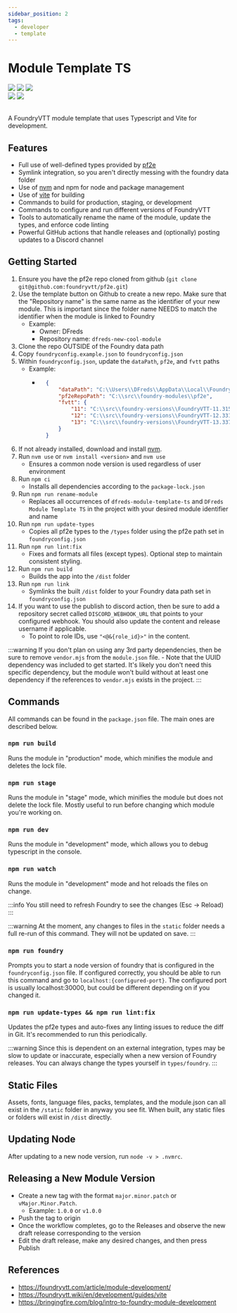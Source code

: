 ```yaml
---
sidebar_position: 2
tags:
  - developer
  - template
---
```


# Module Template TS

<img src="https://img.shields.io/badge/Free-00aa00?style=for-the-badge"/>
<img src="https://img.shields.io/badge/Any%20System-00aaaa?style=for-the-badge"/>
<a target="_blank" href="https://github.com/DFreds/dfreds-module-template-ts"><img src="https://img.shields.io/badge/Use Template-2e2e2e?style=for-the-badge"/></a>
<br />
<a target="_blank" href="https://github.com/DFreds/dfreds-module-template-ts"><img src="https://img.shields.io/github/v/release/DFreds/dfreds-module-template-ts?style=for-the-badge&label=Version"/></a>
<img src="https://img.shields.io/badge/dynamic/json?url=https%3A%2F%2Fgithub.com%2FDFreds%2Fdfreds-module-template-ts%2Freleases%2Flatest%2Fdownload%2Fmodule.json&query=%24.compatibility.verified&style=for-the-badge&logo=foundryvirtualtabletop&label=Foundry%20Version&color=%23fe6a1f"/>
<br/>
<br/>

A FoundryVTT module template that uses Typescript and Vite for development.

## Features

- Full use of well-defined types provided by [pf2e](https://foundryvtt.com/packages/pf2e)
- Symlink integration, so you aren't directly messing with the foundry data folder
- Use of [nvm](https://github.com/nvm-sh/nvm) and npm for node and package management
- Use of [vite](https://vite.dev/) for building
- Commands to build for production, staging, or development
- Commands to configure and run different versions of FoundryVTT
- Tools to automatically rename the name of the module, update the types, and enforce code linting
- Powerful GitHub actions that handle releases and (optionally) posting updates to a Discord channel

## Getting Started

1. Ensure you have the pf2e repo cloned from github (`git clone git@github.com:foundryvtt/pf2e.git`)
1. Use the template button on Github to create a new repo. Make sure that the "Repository name" is the same name as the identifier of your new module. This is important since the folder name NEEDS to match the identifier when the module is linked to Foundry
    - Example:
        - Owner: DFreds
        - Repository name: `dfreds-new-cool-module`
1. Clone the repo OUTSIDE of the Foundry data path
1. Copy `foundryconfig.example.json` to `foundryconfig.json`
1. Within `foundryconfig.json`, update the `dataPath`, `pf2e`, and `fvtt` paths
    - Example:
        - ```json
            {
                "dataPath": "C:\\Users\\DFreds\\AppData\\Local\\FoundryVTT\\Data",
                "pf2eRepoPath": "C:\\src\\foundry-modules\\pf2e",
                "fvtt": {
                    "11": "C:\\src\\foundry-versions\\FoundryVTT-11.315",
                    "12": "C:\\src\\foundry-versions\\FoundryVTT-12.331",
                    "13": "C:\\src\\foundry-versions\\FoundryVTT-13.337"
                }
            }
          ```
1. If not already installed, download and install [nvm](https://github.com/nvm-sh/nvm).
1. Run `nvm use` or `nvm install <version>` and `nvm use`
    - Ensures a common node version is used regardless of user environment
1. Run `npm ci`
    - Installs all dependencies according to the `package-lock.json`
1. Run `npm run rename-module`
    - Replaces all occurrences of `dfreds-module-template-ts` and `DFreds Module Template TS` in the project with your desired module identifier and name
1. Run `npm run update-types`
    - Copies all pf2e types to the `/types` folder using the pf2e path set in `foundryconfig.json`
1. Run `npm run lint:fix`
    - Fixes and formats all files (except types). Optional step to maintain consistent styling.
1. Run `npm run build`
    - Builds the app into the `/dist` folder
1. Run `npm run link`
    - Symlinks the built `/dist` folder to your Foundry data path set in `foundryconfig.json`
1. If you want to use the publish to discord action, then be sure to add a repository secret called `DISCORD_WEBHOOK_URL` that points to your configured webhook. You should also update the content and release username if applicable.
    - To point to role IDs, use `"<@&{role_id}>"` in the content.

:::warning
If you don't plan on using any 3rd party dependencies, then be sure to remove `vendor.mjs` from the `module.json` file.
    - Note that the UUID dependency was included to get started. It's likely you don't need this specific dependency, but the module won't build without at least one dependency if the references to `vendor.mjs` exists in the project.
:::

## Commands

All commands can be found in the `package.json` file. The main ones are described below.

### `npm run build`

Runs the module in "production" mode, which minifies the module and deletes the
lock file.

### `npm run stage`

Runs the module in "stage" mode, which minifies the module but does not delete
the lock file. Mostly useful to run before changing which module you're working
on.

### `npm run dev`

Runs the module in "development" mode, which allows you to debug typescript in
the console.

### `npm run watch`

Runs the module in "development" mode and hot reloads the files on change.

:::info
You still need to refresh Foundry to see the changes (Esc -> Reload)
:::

:::warning
At the moment, any changes to files in the `static` folder needs a full re-run
of this command. They will not be updated on save.
:::

### `npm run foundry`

Prompts you to start a node version of foundry that is configured in the
`foundryconfig.json` file. If configured correctly, you should be able to run
this command and go to `localhost:{configured-port}`. The configured port is
usually localhost:30000, but could be different depending on if you changed it.

### `npm run update-types && npm run lint:fix`

Updates the pf2e types and auto-fixes any linting issues to reduce the diff in Git. It's recommended to run this periodically.

:::warning
Since this is dependent on an external integration, types may be slow to update
or inaccurate, especially when a new version of Foundry releases. You can always
change the types yourself in `types/foundry`.
:::

## Static Files

Assets, fonts, language files, packs, templates, and the module.json can all exist in the `/static` folder in anyway you see fit. When built, any static files or folders will exist in `/dist` directly.

## Updating Node

After updating to a new node version, run `node -v > .nvmrc`.

## Releasing a New Module Version

- Create a new tag with the format `major.minor.patch` or `vMajor.Minor.Patch`.
  - Example: `1.0.0` or `v1.0.0`
- Push the tag to origin
- Once the workflow completes, go to the Releases and observe the new draft release corresponding to the version
- Edit the draft release, make any desired changes, and then press Publish

## References

- https://foundryvtt.com/article/module-development/
- https://foundryvtt.wiki/en/development/guides/vite
- https://bringingfire.com/blog/intro-to-foundry-module-development
